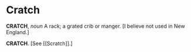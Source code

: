 # Cratch

**CRATCH**, _noun_ A rack; a grated crib or manger. \[I believe not used in New England.\]

**CRATCH**. \[See [[Scratch]].\]